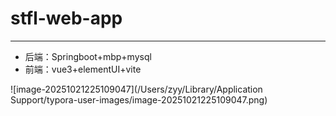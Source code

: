 # stfl-web-app 

---

* 后端：Springboot+mbp+mysql
* 前端：vue3+elementUI+vite

![image-20251021225109047](/Users/zyy/Library/Application Support/typora-user-images/image-20251021225109047.png)

